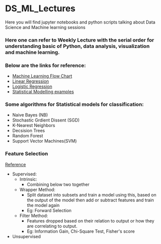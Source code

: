 # DS_ML_Lectures
Here you will find jupyter notebooks and python scripts talking about Data Science and Machine learning sessions

### Here one can refer to Weekly Lecture with the serial order for understanding basic of Python, data analysis, visualization and machine learning.

### Below are the links for reference:
 - [Machine Learning Flow Chart](misc/ml.png)
 - [Linear Regression](https://towardsdatascience.com/linear-regression-detailed-view-ea73175f6e86)
 - [Logistic Regression](https://towardsdatascience.com/logistic-regression-detailed-overview-46c4da4303bc)
 - [Statistical Modelling examples](https://www.statsmodels.org/dev/examples/index.html)
 
 ### Some algorithms for Statistical models for classification:
 - Naive Bayes (NB)
 - Stochastic Grdient Dissent (SGD)
 - K-Nearest Neighbors
 - Decsision Trees
 - Random Forest
 - Support Vector Machines(SVM)

 ### Feature Selection
 [Reference](https://github.com/rishi-wqd190004/DS_ML_Lectures/blob/main/18_Weekly%20Lecture%2018%20-%20Feature%20selection.ipynb)
 - Supervised:
    - Intrinsic:
        - Combining below two together
    - Wrapper Method:
        - Split dataset into subsets and train a model using this, based on the output of the model then add or subtract features and train the model again
        - Eg: Forward Selection
    - Filter Method:
        - Features dropped based on their relation to output or how they are correlating to output.
        - Eg: Information Gain, Chi-Square Test, Fisher's score
- Unsupervised

